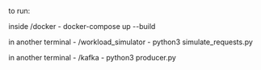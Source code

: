 to run:

inside /docker - 
docker-compose up --build


in another terminal - /workload_simulator -
python3 simulate_requests.py


in another terminal - /kafka -
python3 producer.py
